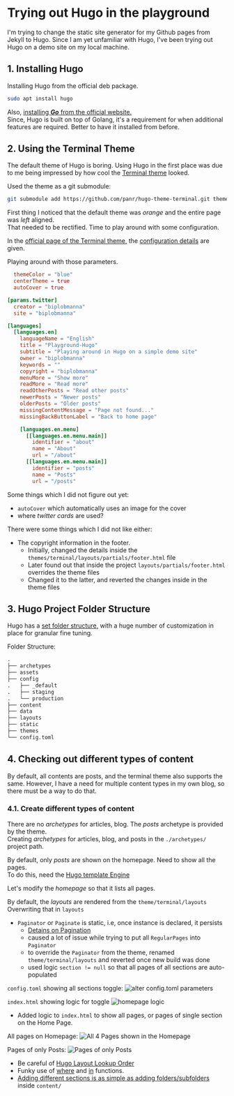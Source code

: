 # Trying out Hugo in the playground

I'm trying to change the static site generator for my Github pages from Jekyll to Hugo. Since I am yet unfamiliar with Hugo, I've been trying out Hugo on a demo site on my local machine.

## 1. Installing Hugo

Installing Hugo from the official deb package.

```bash
sudo apt install hugo
```

Also, [installing **_Go_** from the official website.](https://go.dev/doc/install) <br>
Since, Hugo is built on top of Golang, it's a requirement for when additional features are required. Better to have it installed from before.

## 2. Using the Terminal Theme

The default theme of Hugo is boring. Using Hugo in the first place was due to me being impressed by how cool the [Terminal theme](https://themes.gohugo.io/themes/hugo-theme-terminal/) looked.

Used the theme as a git submodule:

```bash
git submodule add https://github.com/panr/hugo-theme-terminal.git themes/terminal
```

First thing I noticed that the default theme was _orange_ and the entire page was _left_ aligned. <br>
That needed to be rectified. Time to play around with some configuration.

In the [official page of the Terminal theme,](https://themes.gohugo.io/themes/hugo-theme-terminal/) the [configuration details](https://themes.gohugo.io/themes/hugo-theme-terminal/#how-to-configure) are given.

Playing around with those parameters.

```toml
  themeColor = "blue"
  centerTheme = true
  autoCover = true

[params.twitter]
  creator = "biplobmanna"
  site = "biplobmanna"

[languages]
  [languages.en]
    languageName = "English"
    title = "Playground-Hugo"
    subtitle = "Playing around in Hugo on a simple demo site"
    owner = "biplobmanna"
    keywords = ""
    copyright = "biplobmanna"
    menuMore = "Show more"
    readMore = "Read more"
    readOtherPosts = "Read other posts"
    newerPosts = "Newer posts"
    olderPosts = "Older posts"
    missingContentMessage = "Page not found..."
    missingBackButtonLabel = "Back to home page"

    [languages.en.menu]
      [[languages.en.menu.main]]
        identifier = "about"
        name = "About"
        url = "/about"
      [[languages.en.menu.main]]
        identifier = "posts"
        name = "Posts"
        url = "/posts"
```

Some things which I did not figure out yet:

* `autoCover` which automatically uses an image for the cover
* where _twitter cards_ are used?

There were some things which I did not like either:

* The copyright information in the footer.
  * Initially, changed the details inside the `themes/terminal/layouts/partials/footer.html` file
  * Later found out that inside the project `layouts/partials/footer.html` overrides the theme files
  * Changed it to the latter, and reverted the changes inside in the theme files

## 3. Hugo Project Folder Structure

Hugo has a [set folder structure,](https://gohugo.io/getting-started/directory-structure/) with a huge number of customization in place for granular fine tuning.

Folder Structure:

```txt
.
├── archetypes
├── assets
├── config
.   ├── _default
.   ├── staging
.   └── production
├── content
├── data
├── layouts
├── static
├── themes
└── config.toml
```

## 4. Checking out different types of content

By default, all contents are posts, and the terminal theme also supports the same. However, I have a need for multiple content types in my own blog, so there must be a way to do that.

### 4.1. Create different types of content

There are no _archetypes_ for articles, blog. The _posts_ archetype is provided by the theme. <br>
Creating _archetypes_ for articles, blog, and posts in the `./archetypes/` project path.

By default, only _posts_ are shown on the homepage. Need to show all the pages. <br>
To do this, need the [Hugo template Engine](https://gohugo.io/templates/introduction/)

Let's modify the _homepage_ so that it lists all pages.

By default, the _layouts_ are rendered from the `theme/terminal/layouts` <br>
Overwriting that in `layouts` <br>

* `Paginator` or `Paginate` is static, i.e, once instance is declared, it persists
  * [Detains on Pagination](https://gohugo.io/templates/pagination/)
  * caused a lot of issue while trying to put all `RegularPages` into `Paginator`
  * to override the `Paginator` from the theme, renamed `theme/terminal/layouts` and reverted once new build was done
  * used logic `section != null` so that all pages of all sections are auto-populated

`config.toml` showing all sections toggle:
![alter config.toml parameters](/static/img/screenshot-10-08-2022-playground-hugo-vscode-config-show-sections.png "show all sections config.toml param") <br>

`index.html` showing logic for toggle
![homepage logic](/static/img/screenshot-10-08-2022-playground-hugo-vscode-homepage-logic.png "homepage logic")

* Added logic to `index.html` to show all pages, or pages of single section on the Home Page.

All pages on Homepage:
![All 4 Pages shown in the Homepage](/static/img/screenshot-10-08-2022-hugo-playground-homepage-all-pages.png "All pages on Home Page")

Pages of only Posts:
![Pages of only Posts](/static/img/screenshot-10-08-2022-hugo-playground-homepage-single-page.png "Pages of only Posts")

* Be careful of [Hugo Layout Lookup Order](https://gohugo.io/templates/lookup-order/)
* Funky use of [where](https://gohugo.io/functions/where/) and [in](https://gohugo.io/functions/in/#readout) functions.
* [Adding different sections is as simple as adding folders/subfolders](https://gohugo.io/content-management/sections/) inside `content/`
